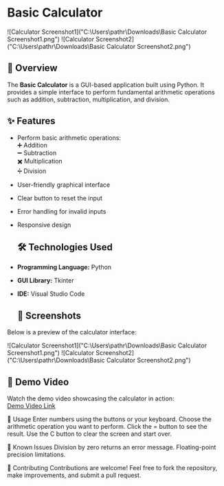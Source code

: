 # Basic Calculator
![Calculator Screenshot1]("C:\Users\pathr\Downloads\Basic Calculator Screenshot1.png")
![Calculator Screenshot2]("C:\Users\pathr\Downloads\Basic Calculator Screenshot2.png")

## 📖 Overview

The **Basic Calculator** is a GUI-based application built using Python. It provides a simple interface to perform fundamental arithmetic operations such as addition, subtraction, multiplication, and division. 

## ✨ Features

- Perform basic arithmetic operations:  
  ➕ Addition  
  ➖ Subtraction  
  ✖️ Multiplication  
  ➗ Division  
- User-friendly graphical interface  
- Clear button to reset the input  
- Error handling for invalid inputs  
- Responsive design

  ## 🛠️ Technologies Used

- **Programming Language:** Python  
- **GUI Library:** Tkinter  
- **IDE:** Visual Studio Code

  ## 📸 Screenshots

Below is a preview of the calculator interface:

![Calculator Screenshot1]("C:\Users\pathr\Downloads\Basic Calculator Screenshot1.png")
![Calculator Screenshot2]("C:\Users\pathr\Downloads\Basic Calculator Screenshot2.png")

## 🎥 Demo Video

Watch the demo video showcasing the calculator in action:  
[Demo Video Link]("C:\Users\pathr\Downloads\Demo.mp4")


📝 Usage
Enter numbers using the buttons or your keyboard.
Choose the arithmetic operation you want to perform.
Click the = button to see the result.
Use the C button to clear the screen and start over.

🐞 Known Issues
Division by zero returns an error message.
Floating-point precision limitations.

🤝 Contributing
Contributions are welcome! Feel free to fork the repository, make improvements, and submit a pull request.
  
